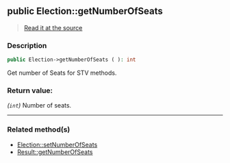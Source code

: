 ## public Election::getNumberOfSeats

> [Read it at the source](https://github.com/julien-boudry/Condorcet/blob/master/src/Election.php#L388)

### Description    

```php
public Election->getNumberOfSeats ( ): int
```

Get number of Seats for STV methods.
    

### Return value:   

*(`int`)* Number of seats.


---------------------------------------

### Related method(s)      

* [Election::setNumberOfSeats](/Docs/ApiReferences/Election%20Class/public%20Election--setNumberOfSeats.md)    
* [Result::getNumberOfSeats](/Docs/ApiReferences/Result%20Class/public%20Result--getNumberOfSeats.md)    
